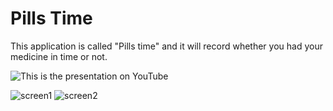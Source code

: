 # Pills Time

This application is called "Pills time" and it will record whether you had your medicine in time or not.

![This is the presentation on YouTube](https://youtu.be/Wv_cH7uQYls)

![screen1](https://i.imgur.com/oENT2he.png)
![screen2](https://i.imgur.com/WDm6glf.png)
